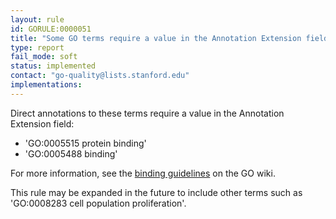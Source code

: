```yaml
---
layout: rule
id: GORULE:0000051
title: "Some GO terms require a value in the Annotation Extension field"
type: report
fail_mode: soft
status: implemented
contact: "go-quality@lists.stanford.edu"
implementations:
---
```

Direct annotations to these terms require a value in the Annotation Extension field: 

 * 'GO:0005515 protein binding' 
 * 'GO:0005488 binding'

For more information, see the [binding guidelines](http://wiki.geneontology.org/index.php/Binding_Guidelines)
on the GO wiki.

This rule may be expanded in the future to include other terms such as 'GO:0008283 cell population proliferation'.
